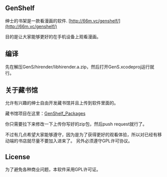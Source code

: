 ## GenShelf

绅士的书架是一款看漫画的软件. [http://66m.vc/genshelf/](http://66m.vc/genshelf/)

目的是让大家能够更好的在手机设备上观看漫画。

## 编译

先在解压GenS/hirender/libhirender.a.zip，然后打开GenS.xcodeproj运行就行。

## 关于藏书馆

允许有兴趣的绅士自由开发藏书馆并且上传到软件里面的。

藏书馆项目在这里：[GenShelf_Packages](https://github.com/dbsGen/GenShelf_Packages)

你只需要拉下来修改一下上传你写好的zip包，然后push request就行了。

不过有几点希望大家能够遵守，因为是为了获得更好的观看体验，所以对已经有移动端的书店就尽量不要加入进来了。
另外必须遵守GPL许可协议。

## License

为了避免各种商业问题，本软件采用GPL许可证。